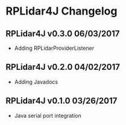 # RPLidar4J Changelog

## RPLidar4J v0.3.0 06/03/2017

- Adding RPLidarProviderListener

## RPLidar4J v0.2.0 04/02/2017

- Adding Javadocs

## RPLidar4J v0.1.0 03/26/2017

- Java serial port integration